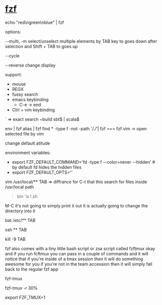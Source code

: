 [fzf]()
===

echo "red\ngreen\nblue" | fzf


options:

--multi, -m select/unselect multiple elements by TAB key to goes down after selection and Shift + TAB to goes up

--cycle

--reverse change display


support:
- mouse
- REGX
- fussy search
-  emacs keybinding
	- C-e -> end
- Ctrl + vim keybinding

`<fuzy-search-keyword> => exact search
~build sbt$ | scala$


env | fzf
alias | fzf
find * -type f -not -path '*/\./*'| fzf   === fzf
vim <C-t> -> open selected file by vim



change default atitude

environment variables:
- export FZF_DEFAULT_COMMAND='fd -type f --color=never --hidden' # by default fd hides the hidden files
- export FZF_DEFAULT_OPTS=''

vim /usr/local/** TAB => diffrance for C-t that this search for files inside /usr/local path

> bin `ls !.sh



 M-C it's not going to simply print it out it is actually going to change the directory into it

bat /etc/** TAB

ssh ** TAB


kill -9 TAB



fzf also comes with a tiny little bash script or zsa script called fzftmux okay and if you run fcftmux you can pass in a couple of commands and it will notice that if you're inside of a tmax session then it will do something awesome for you if you're not in the team accession then it will simply fall back to the regular fzf app



fzf-tmux

fzf-tmux -r 30%


export FZF_TMUX=1